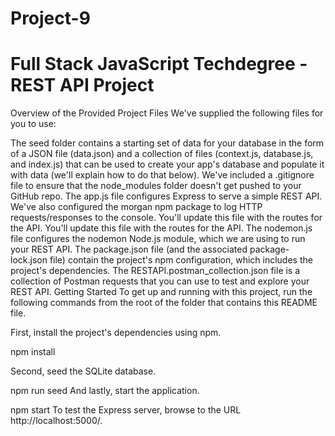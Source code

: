 # Project-9


# Full Stack JavaScript Techdegree - REST API Project

Overview of the Provided Project Files
We've supplied the following files for you to use:

The seed folder contains a starting set of data for your database in the form of a JSON file (data.json) and a collection of files (context.js, database.js, and index.js) that can be used to create your app's database and populate it with data (we'll explain how to do that below).
We've included a .gitignore file to ensure that the node_modules folder doesn't get pushed to your GitHub repo.
The app.js file configures Express to serve a simple REST API. We've also configured the morgan npm package to log HTTP requests/responses to the console. You'll update this file with the routes for the API. You'll update this file with the routes for the API.
The nodemon.js file configures the nodemon Node.js module, which we are using to run your REST API.
The package.json file (and the associated package-lock.json file) contain the project's npm configuration, which includes the project's dependencies.
The RESTAPI.postman_collection.json file is a collection of Postman requests that you can use to test and explore your REST API.
Getting Started
To get up and running with this project, run the following commands from the root of the folder that contains this README file.

First, install the project's dependencies using npm.

npm install

Second, seed the SQLite database.

npm run seed
And lastly, start the application.

npm start
To test the Express server, browse to the URL http://localhost:5000/.